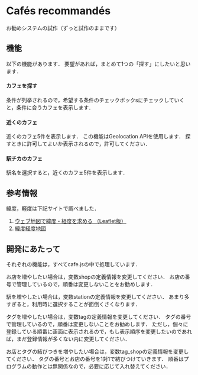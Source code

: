 # Cafés recommandés
お勧めシステムの試作（ずっと試作のままです）

## 機能

以下の機能があります．
要望があれば，まとめて1つの「探す」にしたいと思います．

#### カフェを探す
条件が列挙されるので，希望する条件のチェックボックsにチェックしていくと，条件に合うカフェを表示します．

#### 近くのカフェ
近くのカフェ5件を表示します．
この機能はGeolocation APIを使用します．
探すときに許可してよいか表示されるので，許可してください．

#### 駅チカのカフェ
駅名を選択すると，近くのカフェ5件を表示します．

## 参考情報

緯度，軽度は下記サイトで調べました．
1. [ウェブ地図で緯度・経度を求める （Leaflet版）](https://user.numazu-ct.ac.jp/~tsato/webmap/sphere/coordinates/advanced.html)
2. [緯度経度地図](https://fukuno.jig.jp/app/map/latlng/)

## 開発にあたって

それぞれの機能は，すべてcafe.jsの中で処理しています．

お店を増やしたい場合は，変数shopの定義情報を変更してください．
お店の番号で管理しているので，順番は変更しないことをお勧めします．

駅を増やしたい場合は，変数stationの定義情報を変更してください．
あまり多すぎると，利用時に選択することが面倒くさくなります．

タグを増やしたい場合は，変数tagの定義情報を変更してください．
タグの番号で管理しているので，順番は変更しないことをお勧めします．
ただし，個々に登録している順番に画面に表示されるので，もし表示順序を変更したいのであれば，まだ登録情報が多くない内に変更してください．

お店とタグの結びつきを増やしたい場合は，変数tag_shopの定義情報を変更してください．
タグの番号とお店の番号を1対1で結びつけていきます．
順番はプログラムの動作とは無関係なので，必要に応じて入れ替えてください．

